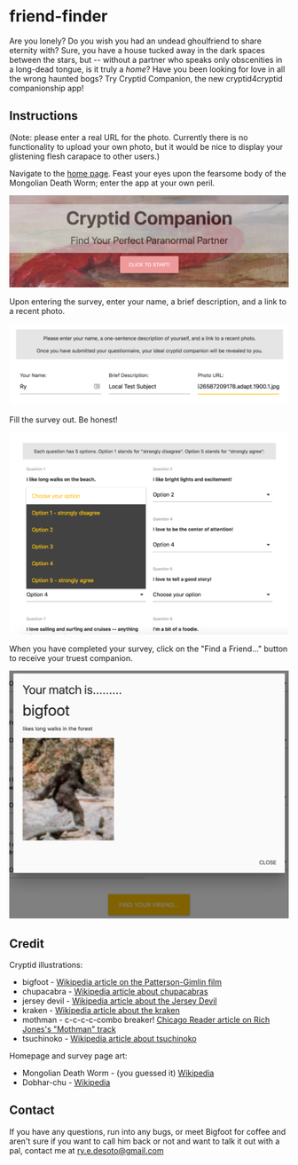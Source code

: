 # friend-finder

Are you lonely? Do you wish you had an undead ghoulfriend to share eternity with? Sure, you have a house tucked away in the dark spaces between the stars, but -- without a partner who speaks only obscenities in a long-dead tongue, is it truly a _home_? Have you been looking for love in all the wrong haunted bogs? Try Cryptid Companion, the new cryptid4cryptid companionship app!

## Instructions

(Note: please enter a real URL for the photo. Currently there is no functionality to upload your own photo, but it would be nice to display your glistening flesh carapace to other users.)

Navigate to the [home page](https://best-cryptid-friend-finder.herokuapp.com/). Feast your eyes upon the fearsome body of the Mongolian Death Worm; enter the app at your own peril.

![Homepage](https://raw.githubusercontent.com/rsdesoto/friend-finder/master/readme_docs/homepage.png)

Upon entering the survey, enter your name, a brief description, and a link to a recent photo.

![Demographics](https://raw.githubusercontent.com/rsdesoto/friend-finder/master/readme_docs/name.png)

Fill the survey out. Be honest!

![Survey](https://raw.githubusercontent.com/rsdesoto/friend-finder/master/readme_docs/survey.png)

When you have completed your survey, click on the "Find a Friend..." button to receive your truest companion.

![Results](https://raw.githubusercontent.com/rsdesoto/friend-finder/master/readme_docs/results.png)

## Credit

Cryptid illustrations:

- bigfoot - [Wikipedia article on the Patterson-Gimlin film](https://en.wikipedia.org/wiki/Patterson%E2%80%93Gimlin_film)
- chupacabra - [Wikipedia article about chupacabras](https://en.wikipedia.org/wiki/Chupacabra)
- jersey devil - [Wikipedia article about the Jersey Devil](https://en.wikipedia.org/wiki/Jersey_Devil)
- kraken - [Wikipedia article about the kraken](https://en.wikipedia.org/wiki/Kraken)
- mothman - c-c-c-c-combo breaker! [Chicago Reader article on Rich Jones's "Mothman" track](https://www.chicagoreader.com/chicago/rich-jones-mothman-moth-man-bat-creature-rap/Content?oid=33074997)
- tsuchinoko - [Wikipedia article about tsuchinoko](https://en.wikipedia.org/wiki/Tsuchinoko)

Homepage and survey page art:

- Mongolian Death Worm - (you guessed it) [Wikipedia](https://en.wikipedia.org/wiki/Mongolian_death_worm)
- Dobhar-chu - [Wikipedia](https://en.wikipedia.org/wiki/Dobhar-ch%C3%BA)

## Contact

If you have any questions, run into any bugs, or meet Bigfoot for coffee and aren't sure if you want to call him back or not and want to talk it out with a pal, contact me at ry.e.desoto@gmail.com
